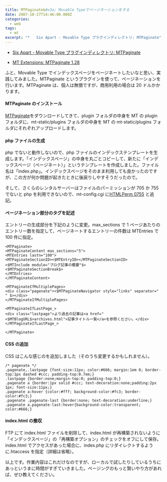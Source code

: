```yaml
---
title: MTPaginate&#x3a; Movable Typeでページネーションをする
date: 2007-10-27T14:46:00.000Z
categories:
  - web
tags:
  - mt
excerpt: "*   Six Apart - Movable Type プラグインディレクトリ: MTPaginate"
---
```


- [Six Apart - Movable Type プラグインディレクトリ: MTPaginate](http://www.sixapart.jp/movabletype/plugins/mtpaginate.html)

- [MT Extensions: MTPaginate 1.28](http://www.nonplus.net/software/mt/MTPaginate.htm)

ふと、Movable Type でインデックスページをページネートしたいなと思い、実践してみました。MTPaginate というプラグインを使って、ページネーションを行います。MTPaginate は、個人は無償ですが、商用利用の場合は 20 ドルかかります。

#### MTPaginate のインストール

[MTPaginate](http://www.nonplus.net/software/mt/MTPaginate.htm)をダウンロードしてきて、plugin フォルダの中身を MT の plugin フォルダに、mt-static/plugins フォルダの中身を MT の mt-static/plugins フォルダにそれぞれアップロードします。

#### php ファイルの生成

php でないと動作しないので、php ファイルのインデックステンプレートを生成します。「インデックスページ」の中身を丸ごとコピーして、新たに「インデックスページ（ページネート）」というテンプレートを作成しました。ファイル名は「index.php」。インデックスページをそのまま利用しても良かったのですが、この方が何か問題が起きたときに後戻りしやすそうだったので。

そして、さくらのレンタルサーバーはファイルのパーミッションが 705 か 755 でないと php を利用できないので、mt-config.cgi に[HTMLPerm 0755](http://movabletype.jp/documentation/appendices/config-directives/htmlperms.html) と追記。

#### ページネーション部分のタグを記述

エントリーの生成部分を下記のように変更。max_sections で 1 ページあたりのエントリー数を指定して、ページネートするエントリーの件数は MTEntries で 100 件に指定。

```
<MTPaginate>
<MTPaginateContent max_sections="5">
<MTEntries lastn="100">
<MTPaginateSectionID><$MTEntryID></MTPaginateSectionID>
<$MTInclude module="ブログ記事の概要"$>
<$MTPaginateSectionBreak$>
</MTEntries>
</MTPaginateContent>

<MTPaginateIfMultiplePages>
<div class="pagenate"><$MTPaginateNavigator style="links" separator=" " $></div>
</MTPaginateIfMultiplePages>

<MTPaginateIfLastPage_>
<div class="lastpage">より過去の記事は<a href="<$MTBlogURL$>archives.html">記事タイトル一覧</a>を参照ください。</div>
</MTPaginateIfLastPage_>

</MTPaginate>

```

#### CSS の追加

CSS はこんな感じのを追加しました（そのうち変更するかもしれません）。

```
/* pagenate */
.pagenate,.lastpage {font-size:11px; color:#666; margin:1em 0; border-top:1px dashed #ccc; padding-top:0.7em;}
.lastpage {border:none;margin-top:0; padding-top:0;}
.pagenate a {border:1px solid #ccc; text-decoration:none;padding:2px 1px; font-size:11px;}
.pagenate a:hover {color:#fff; background-color:#fc3; border-color:#fc3;}
.pagenate .pagenate-last {border:none; text-decoration:underline;}
.pagenate a.pagenate-last:hover{background-color:transparent; color:#666;}

```

#### index.html の撤収

FTP にて index.html ファイルを削除して、index.html が再構築されないように「インデックスページ」の「再構築オプション」のチェックをオフにして保存。index.html でアクセスがあった場合に、index.php にリダイレクトするように.htaccess を指定（詳細は省略）。

以上です。作業内容はこれだけなのですが、ローカルで試したりしているうちにあっというまに時間がすぎていきました。ページングのもっと賢いやり方があれば、ぜひ教えてください。
